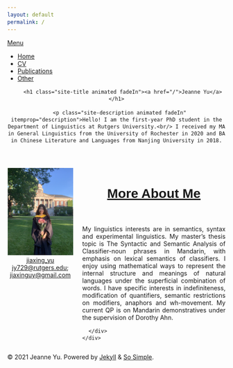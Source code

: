 ```yaml
---
layout: default
permalink: /
---
```


<!--
    So Simple Jekyll Theme 3.2.0
    Copyright 2013-2019 Michael Rose - mademistakes.com | @mmistakes
    Free for personal and commercial use under the MIT license
    https://github.com/mmistakes/so-simple-theme/blob/master/LICENSE
-->


  <div class="navigation-wrapper">
    <a href="#menu-toggle" id="menu-toggle">Menu</a>
    <nav id="primary-nav" class="site-nav animated drop">
      <ul><li><a href="/">Home</a></li><li><a href="/cv">CV</a></li><li><a href="/publications">Publications</a></li><li><a href="/other">Other</a></li></ul>
    </nav>
  </div><!-- /.navigation-wrapper -->


   <header class="masthead">
  <div class="wrap">
    
    
    
      
        <h1 class="site-title animated fadeIn"><a href="/">Jeanne Yu</a></h1>
      
      <p class="site-description animated fadeIn" itemprop="description">Hello! I am the first-year PhD student in the Department of Linguistics at Rutgers University.<br/> I received my MA in General Linguistics from the University of Rochester in 2020 and BA in Chinese Literature and Languages from Nanjing University in 2018.
 </p>
    
  </div>
</header><!-- /.masthead -->

<style>
p.site-description.animated.fadeIn {
    font-size: 15px;
    font-style: normal;
    font-family: 'Source Sans Pro', sans-serif;
    text-align: justify;
    max-width: 800px;
    margin: auto;
}
</style> 



   <main id="main" class="main-content" aria-label="Content">
  <article>
    

   <div class="page-wrapper">
      <header class="page-header">
        
  
  <h1 id="page-title" class="page-title"></h1>
        
  </header>
      <div class="page-content">
        


<div class="entries-list">
  <div class="entry-image-container">
    <img class="entry-image u-photo" src="/main.jpeg" alt="">
    <div class="entry-contact">
      <div class="twitter">
        <div>
          <i class="fab fa-fw fa-twitter" aria-hidden="true"></i>
          <a href="https://twitter.com/jiaxing_yu">jiaxing_yu</a>
        </div>
          <i class="fa fa-fw fa-envelope" aria-hidden="true"></i>
          <a href="mailto: jy729@rutgers.edu">jy729@rutgers.edu</a>; <a href="mailto: jiaxinguy@gmail.com">jiaxinguy@gmail.com</a>
      </div>
    </div>
  </div>
  <article class="entry h-entry">
    <div class="article-content">
      <header class="entry-header">
        <h3 class="entry-title p-name">
          <a href="" rel="bookmark">More About Me</a>
        </h3>
      </header>
      <div class="entry-excerpt p-summary">
        <p>My linguistics interests are in semantics, syntax and experimental linguistics. My master’s thesis topic is The Syntactic and Semantic Analysis of Classifier-noun phrases in Mandarin, with emphasis on lexical semantics of classifiers. I enjoy using mathematical ways to represent the internal structure and meanings of natural languages under the superficial combination of words. I have specific interests in indefiniteness, modification of quantifiers, semantic restrictions on modifiers, anaphors and wh-movement. My current QP is on Mandarin demonstratives under the supervision of Dorothy Ahn.</p>

      </div>
    </div>
  </article>
</div>

<style>
.layout--home .page-wrapper {
  max-width: 1000px;
}
.site-title {
  font-size: 45px;
  font-style: italic;
  font-weight: 600;
}
.entries-list {
  text-align: center;
}
.entry-image-container {
  width: 30%;
  display: inline-block;
}
.entries-list .entry {
  text-align: justify;
  vertical-align: top;
  display: inline-block;
  width: 69%;
}
.article-content {
  margin-left: 5%;
}
.entries-list .entry-title {
  font-size: 30px;
  font-family: 'Source Sans Pro', sans-serif;
  font-weight: 600;
}
</style>


        
  </div>
  </div>
  </article>
</main>


  <footer id="footer" class="site-footer">
  <!-- start custom footer snippets -->

<!-- end custom footer snippets -->
<div class="copyright">
    
  <p>&copy; 2021 Jeanne Yu. Powered by <a href="https://jekyllrb.com" rel="nofollow">Jekyll</a> &amp; <a href="https://github.com/mmistakes/so-simple-theme" rel="nofollow">So Simple</a>.</p>
    
  </div>
</footer>

  <script src="https://code.jquery.com/jquery-3.3.1.min.js" integrity="sha256-FgpCb/KJQlLNfOu91ta32o/NMZxltwRo8QtmkMRdAu8=" crossorigin="anonymous"></script>
  <script src="/assets/js/main.min.js"></script>
  <script src="https://use.fontawesome.com/releases/v5.0.12/js/all.js"></script>








   
  <!-- start custom footer snippets -->

<!-- end custom footer snippets -->



 